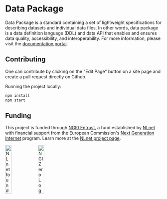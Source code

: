 # Data Package

Data Package is a standard containing a set of lightweight specifications for describing datasets and individual data files. In other words, data package is a data definition language (DDL) and data API that enables and ensures data quality, accessibility, and interoperability. For more information, please visit the [documentation portal](https://datapackage.org).

## Contributing

One can contribute by clicking on the "Edit Page" button on a site page and create a pull request directly on Github.

Running the project locally:

```bash
npm install
npm start
```

## Funding

This project is funded through [NGI0 Entrust](https://nlnet.nl/entrust), a fund established by [NLnet](https://nlnet.nl) with financial support from the European Commission's [Next Generation Internet](https://ngi.eu) program. Learn more at the [NLnet project page](https://nlnet.nl/project/FrictionlessStandards/).

[<img src="https://nlnet.nl/logo/banner.png" alt="NLnet foundation logo" width="20%" />](https://nlnet.nl)
[<img src="https://nlnet.nl/image/logos/NGI0_tag.svg" alt="NGI Zero Logo" width="20%" />](https://nlnet.nl/entrust)
